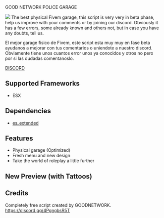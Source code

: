 GOOD NETWORK POLICE GARAGE

![](https://i.imgur.com/EIak4di.png)
The best physical Fivem garage, this script is very very in beta phase, help us improve with your comments or by joining our discord. 
Obviously it has a few errors, some already known and others not, but in case you have any doubts, tell us.

El mejor garage fisico de Fivem, este script esta muy muy en fase beta ayudanos a mejorar con tus comentarios o uniendote a nuestro discord. 
Obviamente tiene unos cuantos error unos ya conocidos y otros no pero por si las dudadas comentanoslo.

[DISCORD](https://discord.gg/4PgngbsR5T)

## Supported Frameworks

- ESX

## Dependencies

- [es_extended](https://github.com/esx-framework/esx-legacy)

## Features

- Physical garage (Optimized)
- Fresh menu and new design
- Take the world of roleplay a little further

## New Preview (with Tattoos)



## Credits
Completely free script created by GOODNETWORK.
https://discord.gg/4PgngbsR5T
